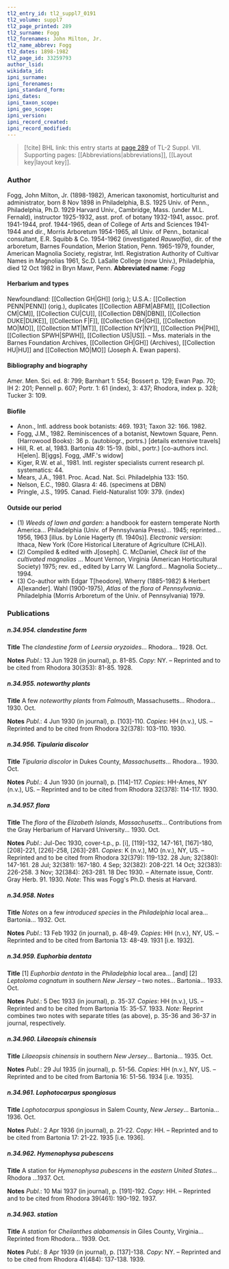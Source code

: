 ```yaml
---
tl2_entry_id: tl2_suppl7_0191
tl2_volume: suppl7
tl2_page_printed: 289
tl2_surname: Fogg
tl2_forenames: John Milton, Jr.
tl2_name_abbrev: Fogg
tl2_dates: 1898-1982
tl2_page_id: 33259793
author_lsid: 
wikidata_id: 
ipni_surname: 
ipni_forenames: 
ipni_standard_form: 
ipni_dates: 
ipni_taxon_scope: 
ipni_geo_scope: 
ipni_version: 
ipni_record_created: 
ipni_record_modified:
---
```



> [!cite] BHL link: this entry starts at [page 289](https://www.biodiversitylibrary.org/page/33259793) of TL-2 Suppl. VII.
> Supporting pages: [[Abbreviations|abbreviations]], [[Layout key|layout key]].

### Author

Fogg, John Milton, Jr. (1898-1982), American taxonomist, horticulturist and administrator, born 8 Nov 1898 in Philadelphia, B.S. 1925 Univ. of Penn., Philadelphia, Ph.D. 1929 Harvard Univ., Cambridge, Mass. (under M.L. Fernald), instructor 1925-1932, asst. prof. of botany 1932-1941, assoc. prof. 1941-1944, prof. 1944-1965, dean of College of Arts and Sciences 1941-1944 and dir., Morris Arboretum 1954-1965, all Univ. of Penn., botanical consultant, E.R. Squibb & Co. 1954-1962 (investigated *Rauwolfia*), dir. of the arboretum, Barnes Foundation, Merion Station, Penn. 1965-1979, founder, American Magnolia Society, registrar, Intl. Registration Authority of Cultivar Names in Magnolias 1961, Sc.D. LaSalle College (now Univ.), Philadelphia, died 12 Oct 1982 in Bryn Mawr, Penn. 
**Abbreviated name**: *Fogg*

#### Herbarium and types

Newfoundland: [[Collection GH|GH]] (orig.); U.S.A.: [[Collection PENN|PENN]] (orig.), duplicates [[Collection ABFM|ABFM]], [[Collection CM|CM]], [[Collection CU|CU]], [[Collection DBN|DBN]], [[Collection DUKE|DUKE]], [[Collection F|F]], [[Collection GH|GH]], [[Collection MO|MO]], [[Collection MT|MT]], [[Collection NY|NY]], [[Collection PH|PH]], [[Collection SPWH|SPWH]], [[Collection US|US]]. – Mss. materials in the Barnes Foundation Archives, [[Collection GH|GH]] (Archives), [[Collection HU|HU]] and [[Collection MO|MO]] (Joseph A. Ewan papers).

#### Bibliography and biography

Amer. Men. Sci. ed. 8: 799; Barnhart 1: 554; Bossert p. 129; Ewan Pap. 70; IH 2: 201; Pennell p. 607; Portr. 1: 61 (index), 3: 437; Rhodora, index p. 328; Tucker 3: 109.

#### Biofile

- Anon., Intl. address book botanists: 469. 1931; Taxon 32: 166. 1982.
- Fogg, J.M., 1982. Reminiscences of a botanist, Newtown Square, Penn. (Harrowood Books): 36 p. (autobiogr., portrs.) \[details extensive travels\]
- Hill, R. et. al, 1983. Bartonia 49: 15-19. (bibl., portr.) \[co-authors incl. H\[elen\]. B\[iggs\]. Fogg, JMF.'s widow\]
- Kiger, R.W. et al., 1981. Intl. register specialists current research pl. systematics: 44.
- Mears, J.A., 1981. Proc. Acad. Nat. Sci. Philadelphia 133: 150.
- Nelson, E.C., 1980. Glasra 4: 46. (specimens at DBN)
- Pringle, J.S., 1995. Canad. Field-Naturalist 109: 379. (index)

#### Outside our period

- (1) *Weeds of lawn and garden*: a handbook for eastern temperate North America... Philadelphia (Univ. of Pennsylvania Press)... 1945; reprinted... 1956, 1963 \[illus. by Lónie Hagerty (fl. 1940s)\]. *Electronic version*: Ithaca, New York (Core Historical Literature of Agriculture (CHLA)).
- (2) Compiled & edited with J\[oseph\]. C. McDaniel, *Check list* of the *cultivated magnolias* ... Mount Vernon, Virginia (American Horticultural Society) 1975; rev. ed., edited by Larry W. Langford... Magnolia Society... 1994.
- (3) Co-author with Edgar T\[heodore\]. Wherry (1885-1982) & Herbert A\[lexander\]. Wahl (1900-1975), *Atlas* of the *flora* of *Pennsylvania*... Philadelphia (Morris Arboretum of the Univ. of Pennsylvania) 1979.

### Publications

##### n.34.954. clandestine form

**Title**
The *clandestine form* of *Leersia oryzoides*... Rhodora... 1928. Oct.

**Notes**
*Publ*.: 13 Jun 1928 (in journal), p. 81-85. *Copy*: NY. – Reprinted and to be cited from Rhodora 30(353): 81-85. 1928.

##### n.34.955. noteworthy plants

**Title**
A few *noteworthy plants* from *Falmouth*, Massachusetts... Rhodora... 1930. Oct.

**Notes**
*Publ*.: 4 Jun 1930 (in journal), p. \[103\]-110. *Copies*: HH (n.v.), US. – Reprinted and to be cited from Rhodora 32(378): 103-110. 1930.

##### n.34.956. Tipularia discolor

**Title**
*Tipularia discolor* in Dukes County, *Massachusetts*... Rhodora... 1930. Oct.

**Notes**
*Publ*.: 4 Jun 1930 (in journal), p. \[114\]-117. *Copies*: HH-Ames, NY (n.v.), US. – Reprinted and to be cited from Rhodora 32(378): 114-117. 1930.

##### n.34.957. flora

**Title**
The *flora* of the *Elizabeth Islands*, *Massachusetts*... Contributions from the Gray Herbarium of Harvard University... 1930. Oct.

**Notes**
*Publ*.: Jul-Dec 1930, cover-t.p., p. \[i\], \[119\]-132, 147-161, \[167\]-180, \[208\]-221, \[226\]-258, \[263\]-281. *Copies*: K (n.v.), MO (n.v.), NY, US. – Reprinted and to be cited from Rhodora 32(379): 119-132. 28 Jun; 32(380): 147-161. 28 Jul; 32(381): 167-180. 4 Sep; 32(382): 208-221. 14 Oct; 32(383): 226-258. 3 Nov; 32(384): 263-281. 18 Dec 1930. – Alternate issue, Contr. Gray Herb. 91. 1930.
*Note*: This was Fogg's Ph.D. thesis at Harvard.

##### n.34.958. Notes

**Title**
*Notes* on a few *introduced species* in the *Philadelphia* local area... Bartonia... 1932. Oct.

**Notes**
*Publ*.: 13 Feb 1932 (in journal), p. 48-49. *Copies*: HH (n.v.), NY, US. – Reprinted and to be cited from Bartonia 13: 48-49. 1931 \[i.e. 1932\].

##### n.34.959. Euphorbia dentata

**Title**
\[1\] *Euphorbia dentata* in the *Philadelphia* local area... \[and\] \[2\] *Leptoloma cognatum* in southern *New Jersey* – two notes... Bartonia... 1933. Oct.

**Notes**
*Publ*.: 5 Dec 1933 (in journal), p. 35-37. *Copies*: HH (n.v.), US. – Reprinted and to be cited from Bartonia 15: 35-57. 1933.
*Note*: Reprint combines two notes with separate titles (as above), p. 35-36 and 36-37 in journal, respectively.

##### n.34.960. Lilaeopsis chinensis

**Title**
*Lilaeopsis chinensis* in southern *New Jersey*... Bartonia... 1935. Oct.

**Notes**
*Publ*.: 29 Jul 1935 (in journal), p. 51-56. *Copies*: HH (n.v.), NY, US. – Reprinted and to be cited from Bartonia 16: 51-56. 1934 \[i.e. 1935\].

##### n.34.961. Lophotocarpus spongiosus

**Title**
*Lophotocarpus spongiosus* in Salem County, *New Jersey*... Bartonia... 1936. Oct.

**Notes**
*Publ*.: 2 Apr 1936 (in journal), p. 21-22. *Copy*: HH. – Reprinted and to be cited from Bartonia 17: 21-22. 1935 \[i.e. 1936\].

##### n.34.962. Hymenophysa pubescens

**Title**
A station for *Hymenophysa pubescens* in the *eastern United States*... Rhodora ...1937. Oct.

**Notes**
*Publ*.: 10 Mai 1937 (in journal), p. \[191\]-192. *Copy*: HH. – Reprinted and to be cited from Rhodora 39(461): 190-192. 1937.

##### n.34.963. station

**Title**
A *station* for *Cheilanthes alabamensis* in Giles County, Virginia... Reprinted from Rhodora... 1939. Oct.

**Notes**
*Publ*.: 8 Apr 1939 (in journal), p. \[137\]-138. *Copy*: NY. – Reprinted and to be cited from Rhodora 41(484): 137-138. 1939.

